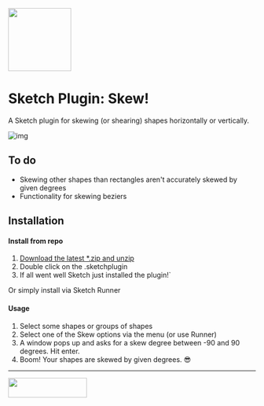 <img height="128" width="128" src="https://github.com/mheesakkers/sketch-plugin-skew/blob/master/Skew.sketchplugin/Contents/Resources/icon-main.png">

# Sketch Plugin: Skew!

A Sketch plugin for skewing (or shearing) shapes horizontally or vertically.

<img src="https://github.com/mheesakkers/sketch-plugin-skew/blob/master/screengrab.gif?raw=true" alt="img" style="max-width:100%;">

## To do

- Skewing other shapes than rectangles aren't accurately skewed by given degrees
- Functionality for skewing beziers

## Installation

#### Install from repo

1. <a href="https://github.com/mheesakkers/sketch-plugin-skew/archive/master.zip">Download the latest *.zip and unzip</a>
2. Double click on the .sketchplugin
3. If all went well Sketch just installed the plugin!`

Or simply install via Sketch Runner

#### Usage

1. Select some shapes or groups of shapes
2. Select one of the Skew options via the menu (or use Runner)
3. A window pops up and asks for a skew degree between -90 and 90 degrees. Hit enter.
4. Boom! Your shapes are skewed by given degrees. 😎

---

<a href="http://bit.ly/SketchRunnerWebsite"><img height="40" width="160" src="http://sketchrunner.com/img/badge_blue.png"></a>
